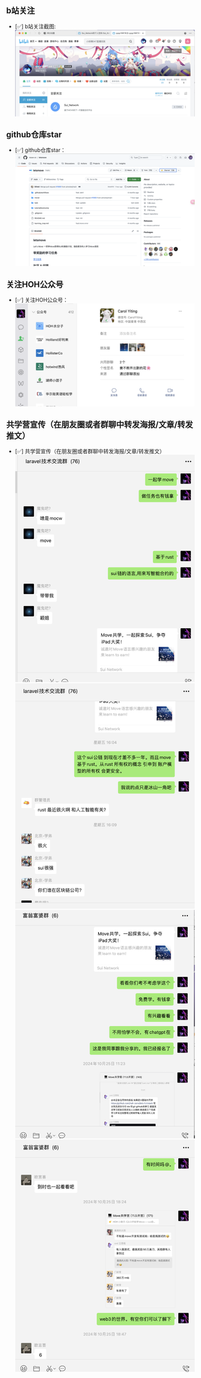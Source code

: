 ## b站关注

- [✅] b站关注截图: ![关注截图](./bguanzhu.png)

## github仓库star

- [✅] github仓库star：![github仓库star截图](./githubStar.png)

## 关注HOH公众号

- [✅] 关注HOH公众号：![关注HOH公众号截图](./hot.png)

## 共学营宣传（在朋友圈或者群聊中转发海报/文章/转发推文）

- [✅] 共学营宣传（在朋友圈或者群聊中转发海报/文章/转发推文）
![宣传截图1](1.png)
![宣传截图2](2.png)
![宣传截图3](3.png)
![宣传截图4](4.png)